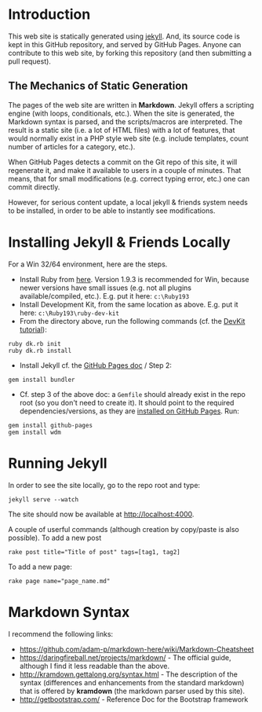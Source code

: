 # Introduction

This web site is statically generated using [jekyll](http://jekyllrb.com/). And, its source code is kept in this GitHub repository, and served by GitHub Pages. Anyone can contribute to this web site, by forking this repository (and then submitting a pull request).

## The Mechanics of Static Generation

The pages of the web site are written in **Markdown**. Jekyll offers a scripting engine (with loops, conditionals, etc.). When the site is generated, the Markdown syntax is parsed, and the scripts/macros are interpreted. The result is a static site (i.e. a lot of HTML files) with a lot of features, that would normally exist in a PHP style web site (e.g. include templates, count number of articles for a category, etc.).

When GitHub Pages detects a commit on the Git repo of this site, it will regenerate it, and make it available to users in a couple of minutes. That means, that for small modifications (e.g. correct typing error, etc.) one can commit directly.

However, for serious content update, a local jekyll & friends system needs to be installed, in order to be able to instantly see modifications.

# Installing Jekyll & Friends Locally

For a Win 32/64 environment, here are the steps.

* Install Ruby from [here](http://rubyinstaller.org/downloads/). Version 1.9.3 is recommended for Win, because newer versions have small issues (e.g. not all plugins available/compiled, etc.). E.g. put it here: `c:\Ruby193`
* Install Development Kit, from the same location as above. E.g. put it here: `c:\Ruby193\ruby-dev-kit`
* From the directory above, run the following commands (cf. the [DevKit tutorial](https://github.com/oneclick/rubyinstaller/wiki/Development-Kit)):
```
ruby dk.rb init
ruby dk.rb install
```
* Install Jekyll cf. the [GitHub Pages doc](https://help.github.com/articles/using-jekyll-with-pages) / Step 2:
```
gem install bundler
```
* Cf. step 3 of the above doc: a ``Gemfile`` should already exist in the repo root (so you don't need to create it). It should point to the required dependencies/versions, as they are [installed on GitHub Pages](https://pages.github.com/versions/). Run:
```
gem install github-pages
gem install wdm
```

# Running Jekyll

In order to see the site locally, go to the repo root and type:

```
jekyll serve --watch
```

The site should now be available at [http://localhost:4000](http://localhost:4000).

A couple of userful commands (although creation by copy/paste is also possible). To add a new post 

```
rake post title="Title of post" tags=[tag1, tag2]
```
    
To add a new page:
	
```
rake page name="page_name.md"
```

# Markdown Syntax

I recommend the following links:
* https://github.com/adam-p/markdown-here/wiki/Markdown-Cheatsheet
* https://daringfireball.net/projects/markdown/ - The official guide, although I find it less readable than the above.
* http://kramdown.gettalong.org/syntax.html - The description of the syntax (differences and enhancements from the standard markdown) that is offered by **kramdown** (the markdown parser used by this site).
* http://getbootstrap.com/ - Reference Doc for the Bootstrap framework 
